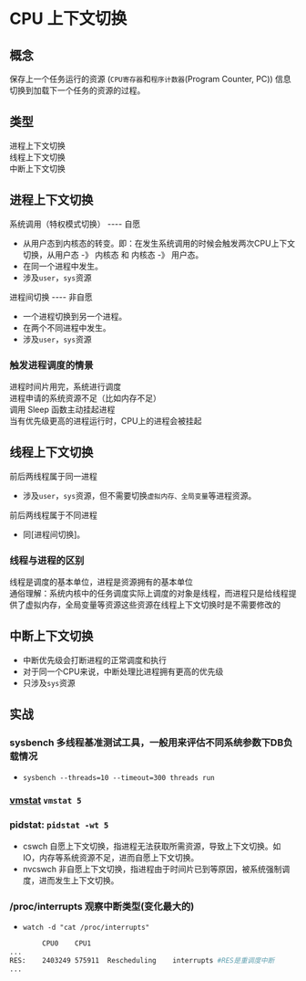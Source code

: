 # CPU 上下文切换  
  
## 概念  

保存上一个任务运行的资源 (`CPU寄存器`和`程序计数器`(Program Counter, PC)) 信息切换到加载下一个任务的资源的过程。  

## 类型  

进程上下文切换  
线程上下文切换  
中断上下文切换  
  
## 进程上下文切换  

系统调用（特权模式切换） ---- 自愿

- 从用户态到内核态的转变。即：在发生系统调用的时候会触发两次CPU上下文切换，从用户态 -》 内核态 和 内核态 -》 用户态。  
- 在同一个进程中发生。
- 涉及`user`，`sys`资源

进程间切换 ---- 非自愿

- 一个进程切换到另一个进程。
- 在两个不同进程中发生。
- 涉及`user`，`sys`资源

### 触发进程调度的情景  

进程时间片用完，系统进行调度  
进程申请的系统资源不足（比如内存不足）  
调用 Sleep 函数主动挂起进程  
当有优先级更高的进程运行时，CPU上的进程会被挂起  

## 线程上下文切换  

前后两线程属于同一进程

- 涉及`user`，`sys`资源，但不需要切换`虚拟内存、全局变量`等进程资源。  

前后两线程属于不同进程

- 同[进程间切换]。

### 线程与进程的区别  

线程是调度的基本单位，进程是资源拥有的基本单位  
通俗理解：系统内核中的任务调度实际上调度的对象是线程，而进程只是给线程提供了虚拟内存，全局变量等资源这些资源在线程上下文切换时是不需要修改的  
  
## 中断上下文切换  

- 中断优先级会打断进程的正常调度和执行  
- 对于同一个CPU来说，中断处理比进程拥有更高的优先级  
- 只涉及`sys`资源

## 实战

### sysbench    多线程基准测试工具，一般用来评估不同系统参数下DB负载情况

- `sysbench --threads=10 --timeout=300 threads run`

### [vmstat](src/cmd/vmstat.md) `vmstat 5`

### pidstat: `pidstat -wt 5`

- cswch     自愿上下文切换，指进程无法获取所需资源，导致上下文切换。如IO，内存等系统资源不足，进而自愿上下文切换。
- nvcswch   非自愿上下文切换，指进程由于时间片已到等原因，被系统强制调度，进而发生上下文切换。

### /proc/interrupts    观察中断类型(变化最大的)

- `watch -d "cat /proc/interrupts"`

```bash
        CPU0    CPU1
...
RES:    2403249 575911  Rescheduling    interrupts #RES是重调度中断
...
```
